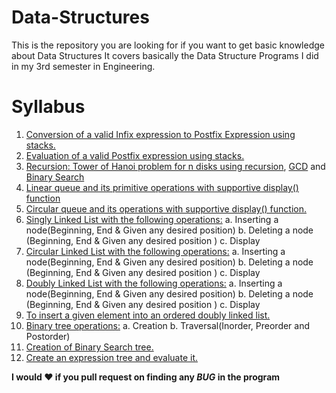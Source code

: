 # Data-Structures
This is the repository you are looking for if you want to get basic knowledge about Data Structures
It covers basically the Data Structure Programs I did in my 3rd semester in Engineering.

# Syllabus

1. [Conversion of a valid Infix expression to Postfix Expression using stacks.](https://github.com/ayush1612/Data-Structures/blob/master/convert_expression.c)
2. [Evaluation of a valid Postfix expression using stacks.](https://github.com/ayush1612/Data-Structures/blob/master/postfix.c)
3. [Recursion: Tower of Hanoi problem for n disks using recursion](https://github.com/ayush1612/Data-Structures/blob/master/toh.c), [GCD](https://github.com/ayush1612/Data-Structures/blob/master/GCD_recursive.c) and [Binary Search](https://github.com/ayush1612/Data-Structures/blob/master/bs_rec.c)
4. [Linear queue and its primitive operations with supportive display() function](https://github.com/ayush1612/Data-Structures/blob/master/LinearQ.c)
5. [Circular queue and its operations with supportive display() function.](https://github.com/ayush1612/Data-Structures/blob/master/CircularQ.c)
6. [Singly Linked List with the following operations:](https://github.com/ayush1612/Data-Structures/blob/master/SinglyLinkList.c)
a. Inserting a node(Beginning, End & Given any desired position)
b. Deleting a node (Beginning, End & Given any desired position )
c. Display
7. [Circular Linked List with the following operations:](https://github.com/ayush1612/Data-Structures/blob/master/CircularQ.c)
a. Inserting a node(Beginning, End & Given any desired position)
b. Deleting a node (Beginning, End & Given any desired position )
c. Display
8. [Doubly Linked List with the following operations:](https://github.com/ayush1612/Data-Structures/blob/master/DoublyLinkList.c)
a. Inserting a node(Beginning, End & Given any desired position)
b. Deleting a node (Beginning, End & Given any desired position )
c. Display
9. [To insert a given element into an ordered doubly linked list.](https://github.com/ayush1612/Data-Structures/blob/master/OrderedDoublyLL.c)
10. [Binary tree operations:](https://github.com/ayush1612/Data-Structures/blob/master/BinaryTree.c)
a. Creation
b. Traversal(Inorder, Preorder and Postorder)
11. [Creation of Binary Search tree.](https://github.com/ayush1612/Data-Structures/blob/master/BinarySearchTree.c)
12. [Create an expression tree and evaluate it.](https://github.com/ayush1612/Data-Structures/blob/master/exp_Tree.c)

**I would :heart: if you pull request on finding any _BUG_ in the program**

